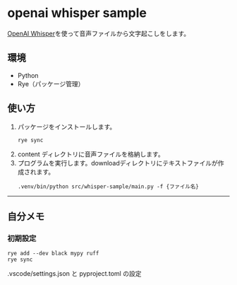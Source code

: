 # openai whisper sample

[OpenAI Whisper](https://github.com/openai/whisper.git)を使って音声ファイルから文字起こしをします。

## 環境

- Python
- Rye（パッケージ管理）

## 使い方

1. パッケージをインストールします。
   ```
   rye sync
   ```
2. content ディレクトリに音声ファイルを格納します。
3. プログラムを実行します。downloadディレクトリにテキストファイルが作成されます。
   ```
   .venv/bin/python src/whisper-sample/main.py -f {ファイル名}
   ```

---

## 自分メモ

### 初期設定

```
rye add --dev black mypy ruff
rye sync
```

.vscode/settings.json と pyproject.toml の設定

